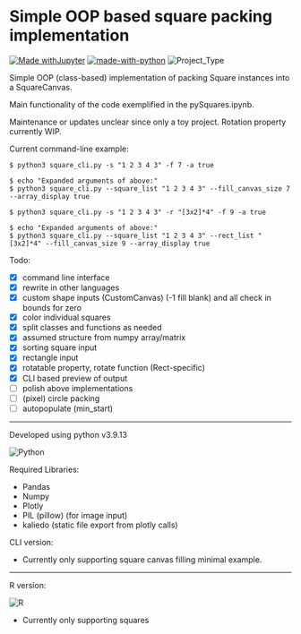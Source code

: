 # Simple OOP based square packing implementation
[![Made withJupyter](https://img.shields.io/badge/Made%20with-Jupyter-orange?style=logo=Jupyter)](https://jupyter.org/try)
 [![made-with-python](https://img.shields.io/badge/Made%20with-Python-1f425f.svg)](https://www.python.org/) ![Project_Type](https://img.shields.io/badge/project%20type-toy-blue)

Simple OOP (class-based) implementation of packing Square instances into a SquareCanvas.

Main functionality of the code exemplified in the pySquares.ipynb. 

Maintenance or updates unclear since only a toy project.
Rotation property currently WIP.

Current command-line example:
```console
$ python3 square_cli.py -s "1 2 3 4 3" -f 7 -a true

$ echo "Expanded arguments of above:"
$ python3 square_cli.py --square_list "1 2 3 4 3" --fill_canvas_size 7 --array_display true
```

```console
$ python3 square_cli.py -s "1 2 3 4 3" -r "[3x2]*4" -f 9 -a true

$ echo "Expanded arguments of above:"
$ python3 square_cli.py --square_list "1 2 3 4 3" --rect_list "[3x2]*4" --fill_canvas_size 9 --array_display true
```

Todo:
- [x] command line interface
- [x] rewrite in other languages
- [x] custom shape inputs (CustomCanvas) (-1 fill blank) and all check in bounds for zero
- [x] color individual squares
- [x] split classes and functions as needed
- [x] assumed structure from numpy array/matrix 
- [x] sorting square input
- [x] rectangle input
- [x] rotatable property, rotate function (Rect-specific)
- [x] CLI based preview of output
- [ ] polish above implementations
- [ ] (pixel) circle packing
- [ ] autopopulate (min_start)

---

Developed using python v3.9.13

![Python](https://img.shields.io/badge/python-3670A0?style=for-the-badge&logo=python&logoColor=ffdd54)

Required Libraries:
- Pandas 
- Numpy
- Plotly
- PIL (pillow) (for image input)
- kaliedo (static file export from plotly calls)

CLI version:
- Currently only supporting square canvas filling minimal example.
---

R version:

![R](https://img.shields.io/badge/r-%23276DC3.svg?style=for-the-badge&logo=r&logoColor=white) 
- Currently only supporting squares